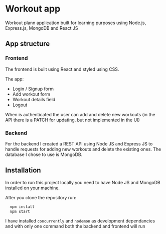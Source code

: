 # Workout app

Workout plann application built for learning purposes using Node.js, Express.js, MongoDB and React JS

## App structure


### Frontend
The frontend is built using React and styled using CSS.

The app:
- Login / Signup form
- Add workout form
- Workout details field
- Logout

When is authenticated the user can add and delete new workouts (in the API there is a PATCH for updating, but not implemented in the UI)

### Backend
For the backend I created a REST API using Node JS and Express JS to handle requests for adding new workouts and delete the existing ones. The database I chose to use is MongoDB.

## Installation

In order to run this project locally you need to have Node JS and MongoDB installed on your machine.

After you clone the repository run:

```bash
  npm install
  npm start
```

I have installed `concurrently` and `nodemon` as development dependancies and with only one command both the backend and frontend will run
